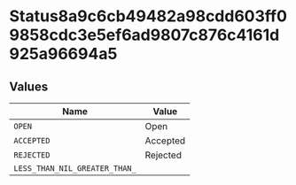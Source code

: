 # Status8a9c6cb49482a98cdd603ff09858cdc3e5ef6ad9807c876c4161d925a96694a5


## Values

| Name                          | Value                         |
| ----------------------------- | ----------------------------- |
| `OPEN`                        | Open                          |
| `ACCEPTED`                    | Accepted                      |
| `REJECTED`                    | Rejected                      |
| `LESS_THAN_NIL_GREATER_THAN_` | <nil>                         |